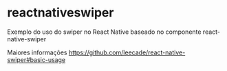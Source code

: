 # reactnativeswiper
Exemplo do uso do swiper no React Native baseado no componente react-native-swiper

Maiores informações
https://github.com/leecade/react-native-swiper#basic-usage


